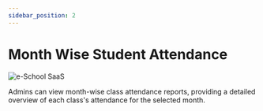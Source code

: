 ```yaml
---
sidebar_position: 2
---
```


# Month Wise Student Attendance

![e-School SaaS](../../static/images/schooladmin/month-wise-student-attendance.png)

Admins can view month-wise class attendance reports, providing a detailed overview of each class's attendance for the selected month. 